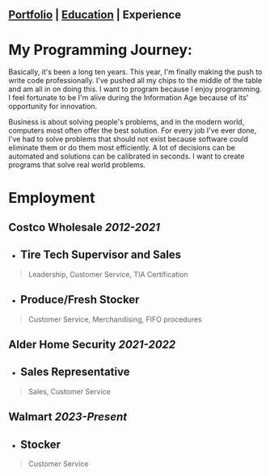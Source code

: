 ## [Portfolio](https://skovranek.github.io/) | [Education](https://skovranek.github.io//education.html) | Experience

# My Programming Journey:
Basically, it's been a long ten years. This year, I'm finally making the push to write code professionally. I've pushed all my chips to the middle of the table and am all in on doing this. I want to program because I enjoy programming. I feel fortunate to be I'm alive during the Information Age because of its' opportunity for innovation.

Business is about solving people's problems, and in the modern world, computers most often offer the best solution. For every job I've ever done, I've had to solve problems that should not exist because software could eliminate them or do them most efficiently. A lot of decisions can be automated and solutions can be calibrated in seconds. I want to create programs that solve real world problems. 

# Employment
## Costco Wholesale _2012-2021_
- ## Tire Tech Supervisor and Sales
> Leadership, Customer Service, TIA Certification
- ## Produce/Fresh Stocker
> Customer Service, Merchandising, FIFO procedures

## Alder Home Security _2021-2022_
- ## Sales Representative
> Sales, Customer Service

## Walmart _2023-Present_
- ## Stocker
> Customer Service
